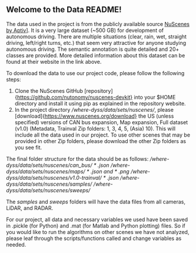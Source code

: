 ## Welcome to the Data README!

The data used in the project is from the publicly available source [NuScenes by Aptiv](https://www.nuscenes.org)]. It is a very large dataset (~500 GB) for development of autonomous driving. There are multiple situations (clear, rain, wet, straight driving, left/right turns, etc.) that seem very attractive for anyone studying autonomous driving. The semantic annotation is quite detailed and 20+ classes are provided. More detailed information about this dataset can be found at their website in the link above.

To download the data to use our project code, please follow the following steps:
1. Clone the NuScenes GitHub [repository]{https://github.com/nutonomy/nuscenes-devkit} into your $HOME directory and install it using pip as explained in the repository website.
2. In the project directory */where-dyss/data/sets/nuscenes/*, please [download]{https://www.nuscenes.org/download} the US (unless specified) versions of CAN bus expansion, Map expansion, Full dataset (v1.0) (Metadata, Trainval Zip folders: 1, 3, 4, 5, (Asia) 10). This will include all the data used in our project. To use other scenes that may be provided in other Zip folders, please download the other Zip folders as you see fit.

The final folder structure for the data should be as follows:
*/where-dyss/data/sets/nuscenes/can_bus/ * .json*
*/where-dyss/data/sets/nuscenes/maps/ * .json and * .png* 
*/where-dyss/data/sets/nuscenes/v1.0-trainval/ * .json*
*/where-dyss/data/sets/nuscenes/samples/*
*/where-dyss/data/sets/nuscenes/sweeps/*

The *samples* and *sweeps* folders will have the data files from all cameras, LiDAR, and RADAR. 

For our project, all data and necessary variables we used have been saved in .pickle (for Python) and .mat (for Matlab and Python plotting) files. So if you would like to run the algorithms on other scenes we have not analyzed, please leaf through the scripts/functions called and change variables as needed.
